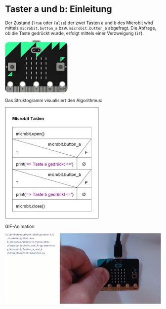# Taster a und b: Einleitung

Der Zustand (`True` oder `False`) der zwei Tasten a und b des Microbit
wird mittels `microbit.button_a` bzw. `microbit.button_b` abgefragt. Die Abfrage, ob die Taste gedrückt wurde,
erfolgt mittels einer Verzweigung (`if`).

<img src="img/microbit.png" width="40%"><br>

Das Struktogramm visualisiert den Algorithmus:

<img src="img/Einleitung.png" width="60%"><br>

GIF-Animation 
<div class='hint'>
    <img src="img/camtasia.gif" width="100%">
</div>
